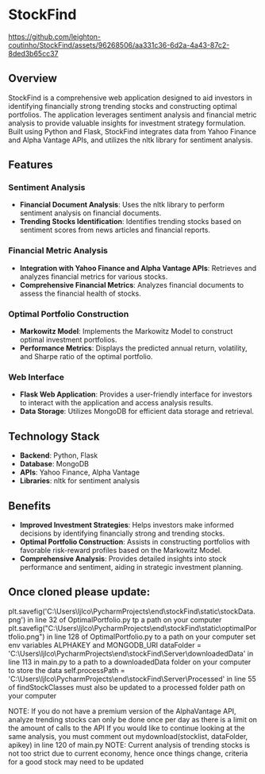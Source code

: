 # StockFind
https://github.com/leighton-coutinho/StockFind/assets/96268506/aa331c36-6d2a-4a43-87c2-8ded3b65cc37

## Overview
StockFind is a comprehensive web application designed to aid investors in identifying financially strong trending stocks and constructing optimal portfolios. The application leverages sentiment analysis and financial metric analysis to provide valuable insights for investment strategy formulation. Built using Python and Flask, StockFind integrates data from Yahoo Finance and Alpha Vantage APIs, and utilizes the nltk library for sentiment analysis.

## Features

### Sentiment Analysis
- **Financial Document Analysis**: Uses the nltk library to perform sentiment analysis on financial documents.
- **Trending Stocks Identification**: Identifies trending stocks based on sentiment scores from news articles and financial reports.

### Financial Metric Analysis
- **Integration with Yahoo Finance and Alpha Vantage APIs**: Retrieves and analyzes financial metrics for various stocks.
- **Comprehensive Financial Metrics**: Analyzes financial documents to assess the financial health of stocks.

### Optimal Portfolio Construction
- **Markowitz Model**: Implements the Markowitz Model to construct optimal investment portfolios.
- **Performance Metrics**: Displays the predicted annual return, volatility, and Sharpe ratio of the optimal portfolio.

### Web Interface
- **Flask Web Application**: Provides a user-friendly interface for investors to interact with the application and access analysis results.
- **Data Storage**: Utilizes MongoDB for efficient data storage and retrieval.

## Technology Stack
- **Backend**: Python, Flask
- **Database**: MongoDB
- **APIs**: Yahoo Finance, Alpha Vantage
- **Libraries**: nltk for sentiment analysis

## Benefits
- **Improved Investment Strategies**: Helps investors make informed decisions by identifying financially strong and trending stocks.
- **Optimal Portfolio Construction**: Assists in constructing portfolios with favorable risk-reward profiles based on the Markowitz Model.
- **Comprehensive Analysis**: Provides detailed insights into stock performance and sentiment, aiding in strategic investment planning.

  

## Once cloned please update:

plt.savefig('C:\\Users\\ljlco\\PycharmProjects\\end\\stockFind\\static\\stockData.png') in line 32 of OptimalPortfolio.py tp a path on your computer
plt.savefig("C:\\Users\\ljlco\\PycharmProjects\\end\\stockFind\\static\\optimalPortfolio.png") in line 128 of OptimalPortfolio.py to a path on your computer
set env variables ALPHAKEY and MONGODB_URI
dataFolder = 'C:\\Users\\ljlco\\PycharmProjects\\end\\stockFind\\Server\\downloadedData' in line 113 in main.py to a path to a downloadedData folder on your computer to store the data
self.processPath = 'C:\\Users\\ljlco\\PycharmProjects\\end\\stockFind\\Server\\Processed' in line 55 of findStockClasses must also be updated to a processed folder path on your computer


NOTE: If you do not have a premium version of the AlphaVantage API, analyze trending stocks can only be done once per day as there is a limit on the amount of calls to the API
If you would like to continue looking at the same analysis, you must comment out mydownload(stocklist, dataFolder, apikey) in line 120 of main.py
NOTE: Current analysis of trending stocks is not too strict due to current economy, hence once things change, criteria for a good stock may need to be updated
